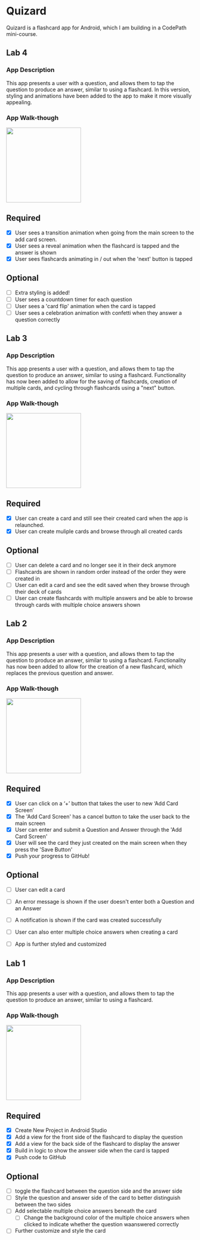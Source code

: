 # Quizard
Quizard is a flashcard app for Android, which I am building in a CodePath mini-course.
## Lab 4

### App Description
This app presents a user with a question, and allows them to tap the question to produce an answer, similar to using a flashcard.
In this version, styling and animations have been added to the app to make it more visually appealing.

### App Walk-though
<img src="http://g.recordit.co/PoQlfTnzfa.gif" width=200><br>

## Required
- [x] User sees a transition animation when going from the main screen to the add card screen.
- [x] User sees a reveal animation when the flashcard is tapped and the answer is shown
- [x] User sees flashcards animating in / out when the 'next' button is tapped

## Optional
- [ ] Extra styling is added!
- [ ] User sees a countdown timer for each question
- [ ] User sees a 'card flip' animation when the card is tapped
- [ ] User sees a celebration animation with confetti when they answer a question correctly

## Lab 3

### App Description
This app presents a user with a question, and allows them to tap the question to produce an answer, similar to using a flashcard.
Functionality has now been added to allow for the saving of flashcards, creation of multiple cards, and cycling through flashcards using a "next" button.

### App Walk-though

<img src="http://g.recordit.co/JNFfUukAqr.gif" width=200><br>

## Required
- [x] User can create a card and still see their created card when the app is relaunched.
- [x] User can create muliple cards and browse through all created cards

## Optional
- [ ] User can delete a card and no longer see it in their deck anymore
- [ ] Flashcards are shown in random order instead of the order they were created in
- [ ] User can edit a card and see the edit saved when they browse through their deck of cards
- [ ] User can create flashcards with multiple answers and be able to browse through cards with multiple choice answers shown

## Lab 2

### App Description
This app presents a user with a question, and allows them to tap the question to produce an answer, similar to using a flashcard.
Functionality has now been added to allow for the creation of a new flashcard, which replaces the previous question and answer.

### App Walk-though

<img src="http://g.recordit.co/8pndasfLKN.gif" width=200><br>

## Required
- [x] User can click on a ‘+’ button that takes the user to new ‘Add Card Screen’
- [x] The 'Add Card Screen' has a cancel button to take the user back to the main screen
- [x] User can enter and submit a Question and Answer through the 'Add Card Screen'
- [x] User will see the card they just created on the main screen when they press the 'Save Button'
- [x] Push your progress to GitHub!

## Optional
- [ ] User can edit a card
- [ ] An error message is shown if the user doesn't enter both a Question and an Answer
- [ ] A notification is shown if the card was created successfully
- [ ] User can also enter multiple choice answers when creating a card
- [ ] App is further styled and customized



## Lab 1

### App Description
This app presents a user with a question, and allows them to tap the question to produce an answer, similar to using a flashcard.

### App Walk-though
<img src="http://g.recordit.co/ey8yLXS5Vk.gif" width=200><br>

## Required
- [x] Create New Project in Android Studio
- [x] Add a view for the front side of the flashcard to display the question
- [x] Add a view for the back side of the flashcard to display the answer
- [x] Build in logic to show the answer side when the card is tapped
- [x] Push code to GitHub
## Optional
- [ ] toggle the flashcard between the question side and the answer side
- [ ] Style the question and answer side of the card to better distinguish between the two sides
- [ ] Add selectable multiple choice answers beneath the card
   - [ ] Change the background color of the multiple choice answers when clicked to indicate whether the question waanswered correctly
- [ ] Further customize and style the card
